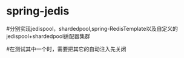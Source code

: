 # spring-jedis

#分别实现jedispool，shardedpool,spring-RedisTemplate以及自定义的jedispool+shardedpool适配器集群

#在测试其中一个时，需要把其它的自动注入先关闭
